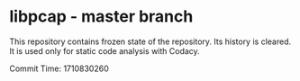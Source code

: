 # libpcap - master branch

This repository contains frozen state of the repository.
Its history is cleared. It is used only for static code
analysis with Codacy.

Commit Time: 1710830260